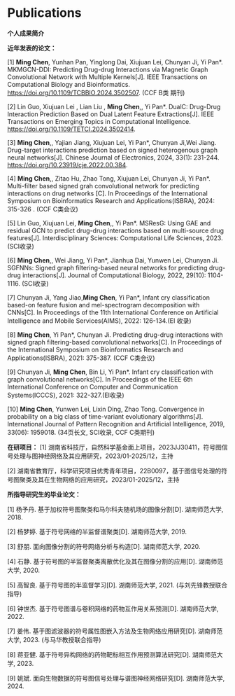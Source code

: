 # Publications


__个人成果简介__

**近年发表的论文：**

[1] __Ming Chen__, Yunhan Pan, Yinglong Dai, Xiujuan Lei, Chunyan Ji, Yi Pan*. MKMGCN-DDI: Predicting Drug-drug Interactions via Magnetic Graph Convolutional Network with Multiple Kernels[J]. IEEE Transactions on Computational Biology and Bioinformatics. https://doi.org/10.1109/TCBBIO.2024.3502507. (CCF B类 期刊)

[2]  Lin Guo, Xiujuan Lei , Lian Liu , __Ming Chen__,,  Yi Pan*.  DualC: Drug-Drug Interaction Prediction Based on Dual Latent Feature Extractions[J].  IEEE Transactions on Emerging Topics in Computational Intelligence. https://doi.org/10.1109/TETCI.2024.3502414.

[3] __Ming Chen__,, Yajian Jiang, Xiujuan Lei, Yi Pan*, Chunyan Ji,Wei Jiang. Drug-target interactions prediction based on signed heterogenous graph neural networks[J]. Chinese Journal of Electronics, 2024, 33(1): 231-244. https://doi.org/10.23919/cje.2022.00.384.

[4] __Ming Chen__,, Zitao Hu, Zhao Tong, Xiujuan Lei, Chunyan Ji, Yi Pan*. Multi-filter based signed grah convolutional network for predicting interactions on drug networks [C]. In Proceedings of the International Symposium on Bioinformatics Research and Applications(ISBRA), 2024: 315-326 . (CCF C类会议)

[5] Lin Guo, Xiujuan Lei, __Ming Chen__,, Yi Pan*. MSResG: Using GAE and residual GCN to predict drug-drug interactions based on multi-source drug features[J]. Interdisciplinary Sciences: Computational Life Sciences, 2023. (SCI收录)

[6] __Ming Chen__,, Wei Jiang, Yi Pan*, Jianhua Dai, Yunwen Lei, Chunyan Ji. SGFNNs: Signed graph filtering-based neural networks for predicting drug-drug interactions[J]. Journal of Computational Biology, 2022, 29(10): 1104-1116. (SCI收录)

[7] Chunyan Ji, Yang Jiao,__Ming Chen__, Yi Pan*, Infant cry classification based-on feature fusion and mel-spectrogram decomposition with CNNs[C]. In Proceedings of the 11th International Conference on Artificial Intelligence and Mobile Services(AIMS), 2022: 126-134.(EI 收录)

[8] __Ming Chen__, Yi Pan*, Chunyan Ji. Predicting drug-drug interactions with signed graph filtering-based convolutional networks[C]. In Proceedings of the International Symposium on Bioinformatics Research and Applications(ISBRA), 2021: 375-387. (CCF C类会议)

[9] Chunyan Ji, __Ming Chen__, Bin Li, Yi Pan*. Infant cry classification with graph convolutional networks[C]. In Proceedings of the IEEE 6th International Conference on Computer and Communication Systems(ICCCS), 2021: 322-327.(EI收录)

[10] __Ming Chen__, Yunwen Lei, Lixin Ding, Zhao Tong. Convergence in probability on a big class of time-variant evolutionary algorithms[J]. International Journal of Pattern Recognition and Artificial Intelligence, 2019, 33(06): 1959018. (34页长文, SCI收录, CCF C类期刊)


__在研项目：__
[1] 湖南省科技厅，自然科学基金面上项目，2023JJ30411，符号图信号处理与图神经网络及其应用研究，2023/01-2025/12，主持

[2] 湖南省教育厅，科学研究项目优秀青年项目，22B0097，基于图信号处理的符号图聚类及其在生物网络的应用研究，2023/01-2025/12，主持


__所指导研究生的毕业论文：__

[1] 杨予丹. 基于加权符号图聚类和马尔科夫随机场的图像分割[D]. 湖南师范大学, 2018.

[2] 杨梦婷. 基于符号网络的半监督谱聚类[D]. 湖南师范大学, 2019.

[3] 舒朋. 面向图像分割的符号网络分析与构造[D]. 湖南师范大学, 2020.

[4] 石静. 基于符号图的半监督聚类离散优化及其在图像分割的应用[D]. 湖南师范大学, 2020.

[5] 高智良. 基于符号图的半监督学习[D]. 湖南师范大学, 2021. (与刘先锋教授联合指导)

[6] 钟世杰. 基于符号图谱与卷积网络的药物互作用关系预测[D]. 湖南师范大学, 2022.

[7] 姜伟. 基于图滤波器的符号属性图嵌入方法及生物网络应用研究[D]. 湖南师范大学, 2023. (与马华教授联合指导)

[8] 蒋亚健. 基于符号异构网络的药物靶标相互作用预测算法研究[D]. 湖南师范大学, 2023.

[9] 姚斌. 面向生物数据的符号图信号处理与谱图神经网络研究[D]. 湖南师范大学, 2024.
